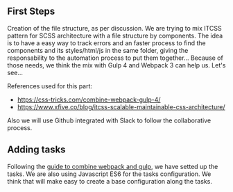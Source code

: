 ## First Steps
Creation of the file structure, as per discussion. 
We are trying to mix ITCSS pattern for SCSS architecture with a file structure by components. The idea is to have a easy way to track errors and an faster process to find the components and its styles/html/js in the same folder, giving the responsability to the automation process to put them together...
Because of those needs, we think the mix with Gulp 4 and Webpack 3 can help us. Let's see...

References used for this part:
* https://css-tricks.com/combine-webpack-gulp-4/
* https://www.xfive.co/blog/itcss-scalable-maintainable-css-architecture/

Also we will use Github integrated with Slack to follow the collaborative process.

## Adding tasks
Following the [guide to combine webpack and gulp](https://css-tricks.com/combine-webpack-gulp-4/), we have setted up the tasks.
We are also using Javascript ES6 for the tasks configuration. We think that will make easy to create a base configuration along the tasks.
